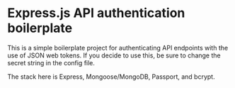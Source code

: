 # Express.js API authentication boilerplate

This is a simple boilerplate project for authenticating API endpoints with the use of JSON web tokens. If you decide to use this, be sure to change the secret string in the config file.

The stack here is Express, Mongoose/MongoDB, Passport, and bcrypt.
